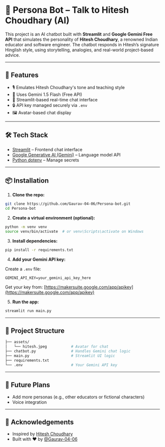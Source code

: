 # 🤖 Persona Bot – Talk to Hitesh Choudhary (AI)

This project is an AI chatbot built with **Streamlit** and **Google Gemini Free API** that simulates the personality of **Hitesh Choudhary**, a renowned Indian educator and software engineer. The chatbot responds in Hitesh’s signature Hinglish style, using storytelling, analogies, and real-world project-based advice.

---

## 🚀 Features

- 🎙️ Emulates Hitesh Choudhary's tone and teaching style
- 🧠 Uses Gemini 1.5 Flash (Free API)
- 💬 Streamlit-based real-time chat interface
- 🔒 API key managed securely via `.env`
- 🖼️ Avatar-based chat display

---

## 🛠️ Tech Stack

- [Streamlit](https://streamlit.io/) – Frontend chat interface
- [Google Generative AI (Gemini)](https://ai.google.dev/) – Language model API
- [Python dotenv](https://pypi.org/project/python-dotenv/) – Manage secrets

---

## 📦 Installation

1. **Clone the repo:**

```bash
git clone https://github.com/Gaurav-04-06/Persona-bot.git
cd Persona-bot
```

2. **Create a virtual environment (optional):**

```bash
python -m venv venv
source venv/bin/activate  # or venv\Scripts\activate on Windows
```

3. **Install dependencies:**

```bash
pip install -r requirements.txt
```

4. **Add your Gemini API key:**

Create a `.env` file:

```env
GEMINI_API_KEY=your_gemini_api_key_here
```

Get your key from: [https://makersuite.google.com/app/apikey](https://makersuite.google.com/app/apikey)

5. **Run the app:**

```bash
streamlit run main.py
```

---

## 📁 Project Structure

```bash
├── assets/
│   └── hitesh.jpeg           # Avatar for chat
├── chatbot.py                # Handles Gemini chat logic
├── main.py                   # Streamlit UI logic
├── requirements.txt
└── .env                      # Your Gemini API key
```

---


## 📌 Future Plans

- Add more personas (e.g., other educators or fictional characters)
- Voice integration 

---

## 🙏 Acknowledgements

- Inspired by [Hitesh Choudhary](https://www.youtube.com/c/HiteshChoudharyDotCom)
- Built with ❤️ by [@Gaurav-04-06](https://github.com/Gaurav-04-06)
